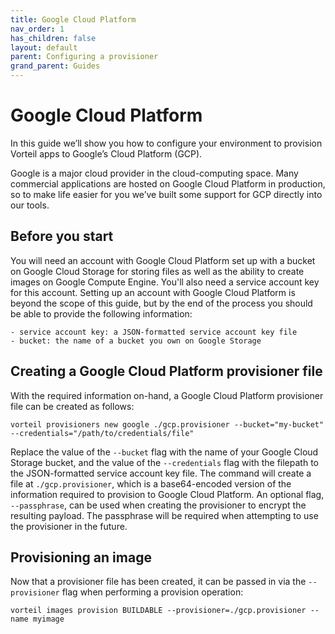 ```yaml
---
title: Google Cloud Platform
nav_order: 1
has_children: false
layout: default
parent: Configuring a provisioner
grand_parent: Guides
---
```


# Google Cloud Platform

In this guide we’ll show you how to configure your environment to provision Vorteil apps to Google’s Cloud Platform (GCP).

Google is a major cloud provider in the cloud-computing space. Many commercial applications are hosted on Google Cloud Platform in production, so to make life easier for you we’ve built some support for GCP directly into our tools.

## Before you start

You will need an account with Google Cloud Platform set up with a bucket on Google Cloud Storage for storing files as well as the ability to create images on Google Compute Engine. You'll also need a service account key for this account. Setting up an account with Google Cloud Platform is beyond the scope of this guide, but by the end of the process you should be able to provide the following information:

    - service account key: a JSON-formatted service account key file
    - bucket: the name of a bucket you own on Google Storage

## Creating a Google Cloud Platform provisioner file

With the required information on-hand, a Google Cloud Platform provisioner file can be created as follows:

```
vorteil provisioners new google ./gcp.provisioner --bucket="my-bucket" --credentials="/path/to/credentials/file"
```

Replace the value of the `--bucket` flag with the name of your Google Cloud Storage bucket, and the value of the `--credentials` flag with the filepath to the JSON-formatted service account key file. The command will create a file at `./gcp.provisioner`, which is a base64-encoded version of the information required to provision to Google Cloud Platform. An optional flag, `--passphrase`, can be used when creating the provisioner to encrypt the resulting payload. The passphrase will be required when attempting to use the provisioner in the future.

## Provisioning an image

Now that a provisioner file has been created, it can be passed in via the `--provisioner` flag when performing a provision operation:

```
vorteil images provision BUILDABLE --provisioner=./gcp.provisioner --name myimage
```

